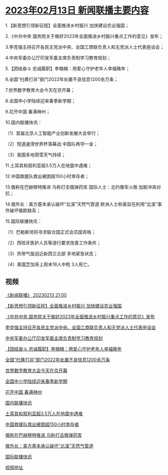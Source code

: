 # [2023年02月13日 新闻联播主要内容](https://tv.cctv.com/lm/xwlb/day/20230213.shtml)

1.【新思想引领新征程】全面推进乡村振兴 加快建设农业强国；

2.《中共中央 国务院关于做好2023年全面推进乡村振兴重点工作的意见》发布；

3.李克强主持召开各民主党派中央、全国工商联负责人和无党派人士代表座谈会；

4.中央军委办公厅印发军委主席负责制学习教育规划；

5.【团结奋斗 忠诚履职】李楠楠：用爱心守护老年人幸福晚年；

6.全国“扫黄打非”部门2022年处置不良信息1200余万条；

7.世界数字教育大会今天在京开幕；

8.全国中小学陆续迎来春季新学期；

9.花开中国 春满神州；

10.国内联播快讯：

（1）首届北京人工智能产业创新发展大会举行；

（2）短道速滑世界杯落幕战 中国队再夺一金；

（3）我国多地雨雪天气持续；

11.土耳其和叙利亚超3.5万人在地震中遇难；

12.中国救援队救出被困超150小时幸存者；

13.俄称在巴赫穆特推进 乌称打击俄弹药库 国际人士：北约像军火贩 加剧冲突对抗；

14.俄外长：美方基本承认破坏“北溪”天然气管道 欧洲人士称美旨在利用“北溪”事件破坏俄欧联系；

15.国际联播快讯：

（1）巴勒斯坦将寻求联合国正式会员国资格；

（2）西班牙医护人员等游行要求改善工作条件；

（3）热带气旋迫近新西兰北部 多地紧急状态；

（4）美国芝加哥上周末18人中枪 3人死亡。

## 视频

[《新闻联播》 20230213 21:00](https://tv.cctv.com/2023/02/13/VIDEePdDRUEmKC7Bvsxu4rsj230213.shtml)

[【新思想引领新征程】全面推进乡村振兴 加快建设农业强国](https://tv.cctv.com/2023/02/13/VIDEHj7qSrCh09s4ySehC3iy230213.shtml)

[《中共中央 国务院关于做好2023年全面推进乡村振兴重点工作的意见》发布](https://tv.cctv.com/2023/02/13/VIDE4rl04lju47zr0ft5rmP8230213.shtml)

[李克强主持召开各民主党派中央、全国工商联负责人和无党派人士代表座谈会](https://tv.cctv.com/2023/02/13/VIDEOiwvoNTyi7VZf2rXiybV230213.shtml)

[中央军委办公厅印发军委主席负责制学习教育规划](https://tv.cctv.com/2023/02/13/VIDEIFZvNMh70zH8dDs0fjiR230213.shtml)

[【团结奋斗 忠诚履职】李楠楠：用爱心守护老年人幸福晚年](https://tv.cctv.com/2023/02/13/VIDEhw76hBj5VTbKcRjtFFVP230213.shtml)

[全国“扫黄打非”部门2022年处置不良信息1200余万条](https://tv.cctv.com/2023/02/13/VIDEW3p2JHeXQGQSyJ54kln9230213.shtml)

[世界数字教育大会今天在京开幕](https://tv.cctv.com/2023/02/13/VIDEt93tX8Wi7RImK3Hk5o7h230213.shtml)

[全国中小学陆续迎来春季新学期](https://tv.cctv.com/2023/02/13/VIDEblTtEepDun1u0tuNltz3230213.shtml)

[花开中国 春满神州](https://tv.cctv.com/2023/02/13/VIDE0cyJ5ooepb4TjcYTeVPq230213.shtml)

[国内联播快讯](https://tv.cctv.com/2023/02/13/VIDEZ6Zd1LokP64zyIlZkT2a230213.shtml)

[土耳其和叙利亚超3.5万人在地震中遇难](https://tv.cctv.com/2023/02/13/VIDElPSd7vDeNiwxj3MR5vMo230213.shtml)

[中国救援队救出被困超150小时幸存者](https://tv.cctv.com/2023/02/13/VIDEKH8268P7Vxy5N1O3BFMc230213.shtml)

[俄称在巴赫穆特推进 乌称打击俄弹药库](https://tv.cctv.com/2023/02/13/VIDECXPn1XRDyzXY4rJ6Hyhz230213.shtml)

[俄外长：美方基本承认破坏“北溪”天然气管道](https://tv.cctv.com/2023/02/13/VIDEMAnSDwsQCRf89Wk4yTgW230213.shtml)

[国际联播快讯](https://tv.cctv.com/2023/02/13/VIDEgOMsWBMzfioZoT7CE3t3230213.shtml)

[视频地址](https://tv.cctv.com/lm/xwlb/day/20230213.shtml) 

